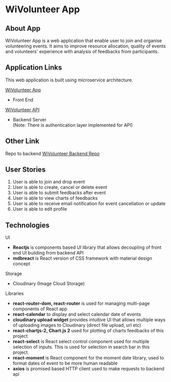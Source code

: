 # WiVolunteer App
## About App
WiVolunteer App is a web application that enable user to join and organise volunteering events. It aims to improve resource allocation, quality of events and volunteers' experience with analysis of feedbacks from participants.


## Application Links

This web application is built using microservice architecture. 

[WiVolunteer App](https://wivolunteer.herokuapp.com)
- Front End

[WiVolunteer API](https://wivolunteer-api.herokuapp.com)
- Backend Server <br>
(Note: There is authentication layer implemented for API)

## Other Link

Repo to backend [WiVolunteer Backend Repo](https://github.com/wenjietee/wivolunteer-api/tree/master)

## User Stories
1. User is able to join and drop event
2. User is able to create, cancel or delete event
3. User is able to submit feedbacks after event
4. User is able to view charts of feedbacks
5. User is able to receive email notification for event cancellation or update
6. User is able to edit profile


## Technologies

UI
- **Reactjs** is components based UI library that allows decoupling of front end UI building from backend API
- **mdbreact** is React version of CSS framework with material design concept

Storage
- Cloudinary (Image Cloud Storage)

Libraries
- **react-router-dom, react-router** is used for managing multi-page components of React app
- **react-calendar** to display and select calendar date of events
- **cloudinary upload widget** provides intuitive UI that allows multiple ways of uploading images to Cloudinary (direct file upload, url etc) 
- **react-chartjs-2, Chart.js 2** used for plotting of charts feedbacks of this project
- **react-select** is React select control component used for multiple selection of inputs. This is used for selection in search bar in this project. 
- **react-moment** is React component for the moment date library, used to format dates of event to be more human readable 
- **axios** is promised based HTTP client used to make requests to backend api

